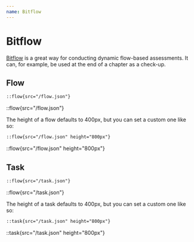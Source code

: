 ```yaml
---
name: Bitflow
---
```


# Bitflow

[Bitflow](https://bitflow.openpatch.org/) is a great way for conducting dynamic flow-based
assessments. It can, for example, be used at the end of a chapter as a check-up.

## Flow

```md
::flow{src="/flow.json"}
```

::flow{src="/flow.json"}

The height of a flow defaults to 400px, but you can set a custom one like so:

```md
::flow{src="/flow.json" height="800px"}
```

::flow{src="/flow.json" height="800px"}

## Task

```md
::flow{src="/task.json"}
```

::flow{src="/task.json"}

The height of a task defaults to 400px, but you can set a custom one like so:

```md
::task{src="/task.json" height="800px"}
```

::task{src="/task.json" height="800px"}
